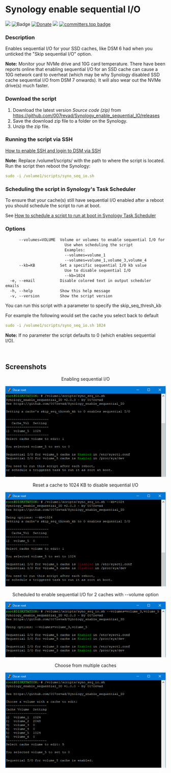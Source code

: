 # Synology enable sequential I/O

<a href="https://github.com/007revad/Synology_enable_sequential_IO/releases"><img src="https://img.shields.io/github/release/007revad/Synology_enable_sequential_IO.svg"></a>
![Badge](https://hitscounter.dev/api/hit?url=https%3A%2F%2Fgithub.com%2F007revad%2FSynology_enable_sequential_IO&label=Visitors&icon=github&color=%23198754&message=&style=flat&tz=Australia%2FSydney)
[![Donate](https://img.shields.io/badge/Donate-PayPal-green.svg)](https://www.paypal.com/paypalme/007revad)
[![](https://img.shields.io/static/v1?label=Sponsor&message=%E2%9D%A4&logo=GitHub&color=%23fe8e86)](https://github.com/sponsors/007revad)
[![committers.top badge](https://user-badge.committers.top/australia/007revad.svg)](https://user-badge.committers.top/australia/007revad)

### Description

Enables sequential I/O for your SSD caches, like DSM 6 had when you unticked the "Skip sequential I/O" option.

**Note:** Monitor your NVMe drive and 10G card temperature. There have been reports online that enabling sequential I/O for an SSD cache can cause a 10G network card to overheat (which may be why Synology disabled SSD cache sequential I/O from DSM 7 onwards). It will also wear out the NVMe drive(s) much faster.

### Download the script

1. Download the latest version _Source code (zip)_ from https://github.com/007revad/Synology_enable_sequential_IO/releases
2. Save the download zip file to a folder on the Synology.
3. Unzip the zip file.

### Running the script via SSH

[How to enable SSH and login to DSM via SSH](https://kb.synology.com/en-global/DSM/tutorial/How_to_login_to_DSM_with_root_permission_via_SSH_Telnet)

**Note:** Replace /volume1/scripts/ with the path to where the script is located.
Run the script then reboot the Synology:

```YAML
sudo -i /volume1/scripts/syno_seq_io.sh
```

### Scheduling the script in Synology's Task Scheduler

To ensure that your cache(s) still have sequential I/O enabled after a reboot you should schedule the script to run at boot.

See <a href=how_to_schedule.md/>How to schedule a script to run at boot in Synology Task Scheduler</a>

### Options

```
      --volumes=VOLUME  Volume or volumes to enable sequential I/O for
                          Use when scheduling the script
                          Examples:
                          --volumes=volume_1
                          --volumes=volume_1,volume_3,volume_4
      --kb=KB           Set a specific sequential I/O kb value
                          Use to disable sequential I/O
                          --kb=1024
  -e, --email           Disable colored text in output scheduler emails
  -h, --help            Show this help message
  -v, --version         Show the script version
```

You can run this script with a parameter to specify the skip_seq_thresh_kb

For example the following would set the cache you select back to default

```YAML
sudo -i /volume1/scripts/syno_seq_io.sh 1024
```

**Note:** If no parameter the script defaults to 0 (which enables sequential I/O).

<br>

## Screenshots

<p align="center">Enabling sequential I/O</p>
<p align="center"><img src="/images/manual.png"></p>

<p align="center">Reset a cache to 1024 KB to disable sequential I/O</p>
<p align="center"><img src="/images/default.png"></p>

<p align="center">Scheduled to enable sequential I/O for 2 caches with --volume option</p>
<p align="center"><img src="/images/2caches.png"></p>

<p align="center">Choose from multiple caches</p>
<p align="center"><img src="/images/screenshot.png"></p>
